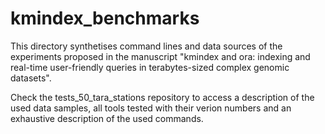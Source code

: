 # kmindex_benchmarks
This directory synthetises command lines and data sources of the experiments proposed in the manuscript 
"kmindex and ora: indexing and real-time user-friendly queries in terabytes-sized complex genomic datasets".


Check the tests_50_tara_stations repository to access a description of the used data samples, all tools tested with their verion numbers and an exhaustive description of the used commands.




